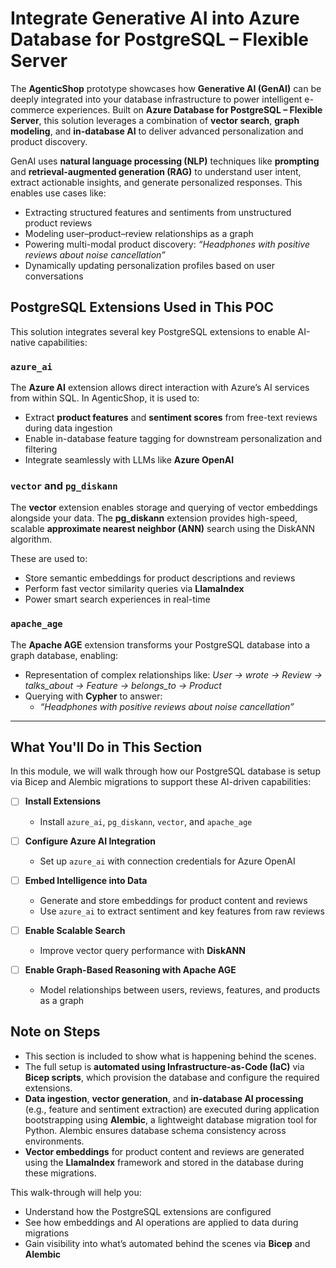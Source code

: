 # Integrate Generative AI into Azure Database for PostgreSQL – Flexible Server

The **AgenticShop** prototype showcases how **Generative AI (GenAI)** can be deeply integrated into your database infrastructure to power intelligent e-commerce experiences. Built on **Azure Database for PostgreSQL – Flexible Server**, this solution leverages a combination of **vector search**, **graph modeling**, and **in-database AI** to deliver advanced personalization and product discovery.

GenAI uses **natural language processing (NLP)** techniques like **prompting** and **retrieval-augmented generation (RAG)** to understand user intent, extract actionable insights, and generate personalized responses. This enables use cases like:

- Extracting structured features and sentiments from unstructured product reviews
- Modeling user–product–review relationships as a graph
- Powering multi-modal product discovery: *“Headphones with positive reviews about noise cancellation”*
- Dynamically updating personalization profiles based on user conversations

## PostgreSQL Extensions Used in This POC

This solution integrates several key PostgreSQL extensions to enable AI-native capabilities:

### `azure_ai`

The **Azure AI** extension allows direct interaction with Azure’s AI services from within SQL. In AgenticShop, it is used to:

- Extract **product features** and **sentiment scores** from free-text reviews during data ingestion
- Enable in-database feature tagging for downstream personalization and filtering
- Integrate seamlessly with LLMs like **Azure OpenAI**

### `vector` and `pg_diskann`

The **vector** extension enables storage and querying of vector embeddings alongside your data.
The **pg_diskann** extension provides high-speed, scalable **approximate nearest neighbor (ANN)** search using the DiskANN algorithm.

These are used to:

- Store semantic embeddings for product descriptions and reviews
- Perform fast vector similarity queries via **LlamaIndex**
- Power smart search experiences in real-time

### `apache_age`

The **Apache AGE** extension transforms your PostgreSQL database into a graph database, enabling:

- Representation of complex relationships like:
  _User → wrote → Review → talks_about → Feature → belongs_to → Product_
- Querying with **Cypher** to answer:
  - *“Headphones with positive reviews about noise cancellation”*

---

## What You'll Do in This Section

In this module, we will walk through how our PostgreSQL database is setup via Bicep and Alembic migrations to support these AI-driven capabilities:

- [ ] **Install Extensions**
   - Install `azure_ai`, `pg_diskann`, `vector`, and `apache_age`

- [ ] **Configure Azure AI Integration**
   - Set up `azure_ai` with connection credentials for Azure OpenAI

- [ ] **Embed Intelligence into Data**
  - Generate and store embeddings for product content and reviews
  - Use `azure_ai` to extract sentiment and key features from raw reviews

- [ ] **Enable Scalable Search**
  - Improve vector query performance with **DiskANN**

- [ ] **Enable Graph-Based Reasoning with Apache AGE**
  - Model relationships between users, reviews, features, and products as a graph

## Note on Steps

- This section is included to show what is happening behind the scenes.
- The full setup is **automated using Infrastructure-as-Code (IaC)** via **Bicep scripts**, which provision the database and configure the required extensions.
- **Data ingestion**, **vector generation**, and **in-database AI processing** (e.g., feature and sentiment extraction) are executed during application bootstrapping using **Alembic**, a lightweight database migration tool for Python. Alembic ensures database schema consistency across environments.
- **Vector embeddings** for product content and reviews are generated using the **LlamaIndex** framework and stored in the database during these migrations.

This walk-through will help you:

- Understand how the PostgreSQL extensions are configured
- See how embeddings and AI operations are applied to data during migrations
- Gain visibility into what’s automated behind the scenes via **Bicep** and **Alembic**

